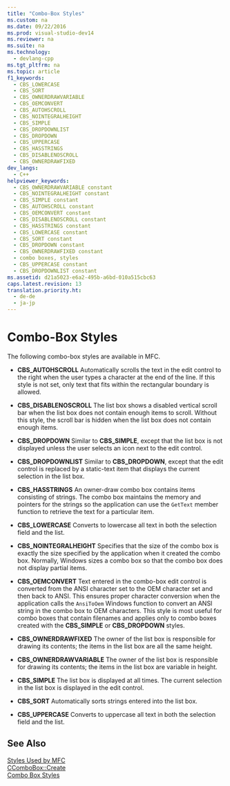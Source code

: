 ```yaml
---
title: "Combo-Box Styles"
ms.custom: na
ms.date: 09/22/2016
ms.prod: visual-studio-dev14
ms.reviewer: na
ms.suite: na
ms.technology: 
  - devlang-cpp
ms.tgt_pltfrm: na
ms.topic: article
f1_keywords: 
  - CBS_LOWERCASE
  - CBS_SORT
  - CBS_OWNERDRAWVARIABLE
  - CBS_OEMCONVERT
  - CBS_AUTOHSCROLL
  - CBS_NOINTEGRALHEIGHT
  - CBS_SIMPLE
  - CBS_DROPDOWNLIST
  - CBS_DROPDOWN
  - CBS_UPPERCASE
  - CBS_HASSTRINGS
  - CBS_DISABLENOSCROLL
  - CBS_OWNERDRAWFIXED
dev_langs: 
  - C++
helpviewer_keywords: 
  - CBS_OWNERDRAWVARIABLE constant
  - CBS_NOINTEGRALHEIGHT constant
  - CBS_SIMPLE constant
  - CBS_AUTOHSCROLL constant
  - CBS_OEMCONVERT constant
  - CBS_DISABLENOSCROLL constant
  - CBS_HASSTRINGS constant
  - CBS_LOWERCASE constant
  - CBS_SORT constant
  - CBS_DROPDOWN constant
  - CBS_OWNERDRAWFIXED constant
  - combo boxes, styles
  - CBS_UPPERCASE constant
  - CBS_DROPDOWNLIST constant
ms.assetid: d21a5023-e6a2-495b-a6bd-010a515cbc63
caps.latest.revision: 13
translation.priority.ht: 
  - de-de
  - ja-jp
---
```

# Combo-Box Styles
The following combo-box styles are available in MFC.  
  
-   **CBS_AUTOHSCROLL** Automatically scrolls the text in the edit control to the right when the user types a character at the end of the line. If this style is not set, only text that fits within the rectangular boundary is allowed.  
  
-   **CBS_DISABLENOSCROLL** The list box shows a disabled vertical scroll bar when the list box does not contain enough items to scroll. Without this style, the scroll bar is hidden when the list box does not contain enough items.  
  
-   **CBS_DROPDOWN** Similar to **CBS_SIMPLE**, except that the list box is not displayed unless the user selects an icon next to the edit control.  
  
-   **CBS_DROPDOWNLIST** Similar to **CBS_DROPDOWN**, except that the edit control is replaced by a static-text item that displays the current selection in the list box.  
  
-   **CBS_HASSTRINGS** An owner-draw combo box contains items consisting of strings. The combo box maintains the memory and pointers for the strings so the application can use the `GetText` member function to retrieve the text for a particular item.  
  
-   **CBS_LOWERCASE** Converts to lowercase all text in both the selection field and the list.  
  
-   **CBS_NOINTEGRALHEIGHT** Specifies that the size of the combo box is exactly the size specified by the application when it created the combo box. Normally, Windows sizes a combo box so that the combo box does not display partial items.  
  
-   **CBS_OEMCONVERT** Text entered in the combo-box edit control is converted from the ANSI character set to the OEM character set and then back to ANSI. This ensures proper character conversion when the application calls the `AnsiToOem` Windows function to convert an ANSI string in the combo box to OEM characters. This style is most useful for combo boxes that contain filenames and applies only to combo boxes created with the **CBS_SIMPLE** or **CBS_DROPDOWN** styles.  
  
-   **CBS_OWNERDRAWFIXED** The owner of the list box is responsible for drawing its contents; the items in the list box are all the same height.  
  
-   **CBS_OWNERDRAWVARIABLE** The owner of the list box is responsible for drawing its contents; the items in the list box are variable in height.  
  
-   **CBS_SIMPLE** The list box is displayed at all times. The current selection in the list box is displayed in the edit control.  
  
-   **CBS_SORT** Automatically sorts strings entered into the list box.  
  
-   **CBS_UPPERCASE** Converts to uppercase all text in both the selection field and the list.  
  
## See Also  
 [Styles Used by MFC](../vs140/styles-used-by-mfc.md)   
 [CComboBox::Create](../vs140/ccombobox--create.md)   
 [Combo Box Styles](_win32_combo_box_styles)